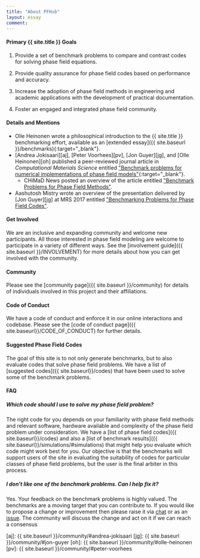 ```yaml
---
title: "About PFHub"
layout: essay
comment:
---
```


<h4> Primary {{ site.title }} Goals </h4>

1. Provide a set of benchmark problems to compare and contrast codes for
   solving phase field equations.

2. Provide quality assurance for phase field codes based on
   performance and accuracy.

3. Increase the adoption of phase field methods in engineering and
   academic applications with the development of practical
   documentation.

4. Foster an engaged and integrated phase field community.

<h4> Details and Mentions </h4>

- Olle Heinonen wrote a philosophical introduction to the {{ site.title }}
  benchmarking effort, available as an [extended essay]({{ site.baseurl }}/benchmarks){:target="_blank"}.
- [Andrea Jokisaari][aj], [Peter Voorhees][pv], [Jon Guyer][jg], and [Olle Heinonen][oh]
  published a peer-reviewed journal article in
  *Computational Materials Science* entitled ["Benchmark problems for numerical
  implementations of phase field models"](http://dx.doi.org/10.1016/j.commatsci.2016.09.022){:target="_blank"}.
  - CHiMaD News posted an overview of the article entitled
    ["Benchmark Problems for Phase Field Methods"](
    http://chimad.northwestern.edu/news-events/articles/2016/PhaseField_BenchMark.html).
- Aashutosh Mistry wrote an overview of the presentation delivered by
  [Jon Guyer][jg] at MRS 2017 entitled ["Benchmarking Problems for Phase Field Codes"](
  http://materials.typepad.com/mrs_meeting_scene/2017/11/tc05-uncertainty-quantification-in-multiscale-materials-simulation-1.html).

<h4> Get Involved </h4>

We are an inclusive and expanding community and welcome new
participants.  All those interested in phase field modeling are
welcome to participate in a variety of different ways. See the
[involvement guide]({{ site.baseurl }}/INVOLVEMENT) for more details
about how you can get involved with the community.

<h4> Community </h4>

Please see the [community page]({{ site.baseurl }}/community) for
details of individuals involved in this project and their
affiliations.

<h4> Code of Conduct </h4>

We have a code of conduct and enforce it in our online interactions
and codebase. Please see the [code of conduct page]({{
site.baseurl}}/CODE_OF_CONDUCT) for further details.

<h4> Suggested Phase Field Codes </h4>

The goal of this site is to not only generate benchmarks, but to also
evaluate codes that solve phase field problems. We have a list of
[suggested codes]({{ site.baseurl}}/codes) that have been used to
solve some of the benchmark problems.

<h4> FAQ </h4>

<h5> Which code should I use to solve my phase field problem? </h5>

The right code for you depends on your familiarity with phase field
methods and relevant software, hardware available and complexity of
the phase field problem under consideration. We have a [list of phase
field codes]({{ site.baseurl}}/codes) and also a [list of benchmark
results]({{ site.baseurl}}/simulations/#simulations) that might help
you evaluate which code might work best for you. Our objective is that
the benchmarks will support users of the site in evaluating the
suitability of codes for particular classes of phase field problems,
but the user is the final arbiter in this process.

<h5> I don't like one of the benchmark problems. Can I help fix it? </h5>

Yes. Your feedback on the benchmark problems is highly valued. The
benchmarks are a moving target that you can contribute to. If you
would like to propose a change or improvement then please raise it via
[chat](https://gitter.im/usnistgov/chimad-phase-field) or as an
[issue](https://github.com/usnistgov/chimad-phase-field/issues/new). The
community will discuss the change and act on it if we can reach a
consensus


[aj]: {{ site.baseurl }}/community/#andrea-jokisaari
[jg]: {{ site.baseurl }}/community/#jon-guyer
[oh]: {{ site.baseurl }}/community/#olle-heinonen
[pv]: {{ site.baseurl }}/community/#peter-voorhees
